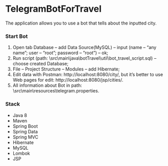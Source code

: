 # TelegramBotForTravel

The application allows you to use a bot that tells about the inputted city.

### Start Bot

1.	Open tab Database – add Data Source(MySQL) – input (name – “any name”; user – “root”; password – “root”) – ok;
2.	Run script (path: \src\main\java\botTravel\util\bot_travel_script.sql) – choose created Database;
3.	File – Project Structure – Modules – add Hibernate;
4.	Edit data with Postman: http://localhost:8080/city/, but it’s better to use Web pages for edit: http://localhost:8080/jsp/cities/.
5.	All information about Bot in path: \src\main\resources\telegram.properties.

### Stack

* Java 8
* Maven
* Spring Boot
* Spring Data
* Spring MVC
* Hibernate
* MySQL
* Lombok
* JSP
